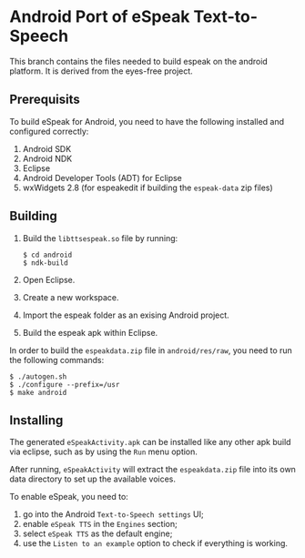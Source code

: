 # Android Port of eSpeak Text-to-Speech

This branch contains the files needed to build espeak on the android platform.
It is derived from the eyes-free project.

## Prerequisits

To build eSpeak for Android, you need to have the following installed and
configured correctly:

1.  Android SDK
2.  Android NDK
3.  Eclipse
4.  Android Developer Tools (ADT) for Eclipse
5.  wxWidgets 2.8 (for espeakedit if building the `espeak-data` zip files)

## Building

1.  Build the `libttsespeak.so` file by running:

        $ cd android
        $ ndk-build
2.  Open Eclipse.
3.  Create a new workspace.
4.  Import the espeak folder as an exising Android project.
5.  Build the espeak apk within Eclipse.

In order to build the `espeakdata.zip` file in `android/res/raw`, you need to run the following commands:

	$ ./autogen.sh
	$ ./configure --prefix=/usr
	$ make android

## Installing

The generated `eSpeakActivity.apk` can be installed like any other apk build
via eclipse, such as by using the `Run` menu option.

After running, `eSpeakActivity` will extract the `espeakdata.zip` file into its
own data directory to set up the available voices.

To enable eSpeak, you need to:

1.  go into the Android `Text-to-Speech settings` UI;
2.  enable `eSpeak TTS` in the `Engines` section;
3.  select `eSpeak TTS` as the default engine;
4.  use the `Listen to an example` option to check if everything is working.

